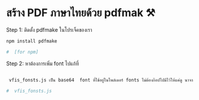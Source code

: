 # สร้าง PDF ภาษาไทยด้วย pdfmak ⚒️

Step 1: ติดตั้ง pdfmake ในโปรเจ็คของเรา

```bash
npm install pdfmake

#  [for npm]
```

Step 2: หาต้องการเพิ่ม  font ไปแก้ที่

```bash

 vfis_fonsts.js เป็น base64  font ที่ใช้อยู่ในโพล์เดอร์ fonts ไม่ต้องก๊อปไปมีไว้ให้แค่ดู นาจา ที่จะเพิ่มก็อ่านไฟล์ vfis_fonsts.js ดูนะแปลงเป็น base64 เอง

#  vfis_fonsts.js 
```
